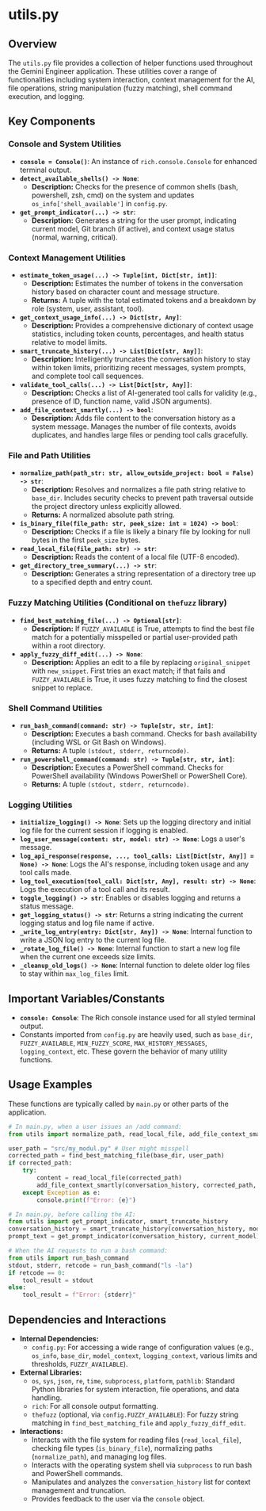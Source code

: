 # utils.py

## Overview

The `utils.py` file provides a collection of helper functions used throughout the Gemini Engineer application. These utilities cover a range of functionalities including system interaction, context management for the AI, file operations, string manipulation (fuzzy matching), shell command execution, and logging.

## Key Components

### Console and System Utilities
-   **`console = Console()`**: An instance of `rich.console.Console` for enhanced terminal output.
-   **`detect_available_shells() -> None`**:
    -   **Description:** Checks for the presence of common shells (bash, powershell, zsh, cmd) on the system and updates `os_info['shell_available']` in `config.py`.
-   **`get_prompt_indicator(...) -> str`**:
    -   **Description:** Generates a string for the user prompt, indicating current model, Git branch (if active), and context usage status (normal, warning, critical).

### Context Management Utilities
-   **`estimate_token_usage(...) -> Tuple[int, Dict[str, int]]`**:
    -   **Description:** Estimates the number of tokens in the conversation history based on character count and message structure.
    -   **Returns:** A tuple with the total estimated tokens and a breakdown by role (system, user, assistant, tool).
-   **`get_context_usage_info(...) -> Dict[str, Any]`**:
    -   **Description:** Provides a comprehensive dictionary of context usage statistics, including token counts, percentages, and health status relative to model limits.
-   **`smart_truncate_history(...) -> List[Dict[str, Any]]`**:
    -   **Description:** Intelligently truncates the conversation history to stay within token limits, prioritizing recent messages, system prompts, and complete tool call sequences.
-   **`validate_tool_calls(...) -> List[Dict[str, Any]]`**:
    -   **Description:** Checks a list of AI-generated tool calls for validity (e.g., presence of ID, function name, valid JSON arguments).
-   **`add_file_context_smartly(...) -> bool`**:
    -   **Description:** Adds file content to the conversation history as a system message. Manages the number of file contexts, avoids duplicates, and handles large files or pending tool calls gracefully.

### File and Path Utilities
-   **`normalize_path(path_str: str, allow_outside_project: bool = False) -> str`**:
    -   **Description:** Resolves and normalizes a file path string relative to `base_dir`. Includes security checks to prevent path traversal outside the project directory unless explicitly allowed.
    -   **Returns:** A normalized absolute path string.
-   **`is_binary_file(file_path: str, peek_size: int = 1024) -> bool`**:
    -   **Description:** Checks if a file is likely a binary file by looking for null bytes in the first `peek_size` bytes.
-   **`read_local_file(file_path: str) -> str`**:
    -   **Description:** Reads the content of a local file (UTF-8 encoded).
-   **`get_directory_tree_summary(...) -> str`**:
    -   **Description:** Generates a string representation of a directory tree up to a specified depth and entry count.

### Fuzzy Matching Utilities (Conditional on `thefuzz` library)
-   **`find_best_matching_file(...) -> Optional[str]`**:
    -   **Description:** If `FUZZY_AVAILABLE` is True, attempts to find the best file match for a potentially misspelled or partial user-provided path within a root directory.
-   **`apply_fuzzy_diff_edit(...) -> None`**:
    -   **Description:** Applies an edit to a file by replacing `original_snippet` with `new_snippet`. First tries an exact match; if that fails and `FUZZY_AVAILABLE` is True, it uses fuzzy matching to find the closest snippet to replace.

### Shell Command Utilities
-   **`run_bash_command(command: str) -> Tuple[str, str, int]`**:
    -   **Description:** Executes a bash command. Checks for bash availability (including WSL or Git Bash on Windows).
    -   **Returns:** A tuple `(stdout, stderr, returncode)`.
-   **`run_powershell_command(command: str) -> Tuple[str, str, int]`**:
    -   **Description:** Executes a PowerShell command. Checks for PowerShell availability (Windows PowerShell or PowerShell Core).
    -   **Returns:** A tuple `(stdout, stderr, returncode)`.

### Logging Utilities
-   **`initialize_logging() -> None`**: Sets up the logging directory and initial log file for the current session if logging is enabled.
-   **`log_user_message(content: str, model: str) -> None`**: Logs a user's message.
-   **`log_api_response(response, ..., tool_calls: List[Dict[str, Any]] = None) -> None`**: Logs the AI's response, including token usage and any tool calls made.
-   **`log_tool_execution(tool_call: Dict[str, Any], result: str) -> None`**: Logs the execution of a tool call and its result.
-   **`toggle_logging() -> str`**: Enables or disables logging and returns a status message.
-   **`get_logging_status() -> str`**: Returns a string indicating the current logging status and log file name if active.
-   **`_write_log_entry(entry: Dict[str, Any]) -> None`**: Internal function to write a JSON log entry to the current log file.
-   **`_rotate_log_file() -> None`**: Internal function to start a new log file when the current one exceeds size limits.
-   **`_cleanup_old_logs() -> None`**: Internal function to delete older log files to stay within `max_log_files` limit.

## Important Variables/Constants

-   **`console: Console`**: The Rich console instance used for all styled terminal output.
-   Constants imported from `config.py` are heavily used, such as `base_dir`, `FUZZY_AVAILABLE`, `MIN_FUZZY_SCORE`, `MAX_HISTORY_MESSAGES`, `logging_context`, etc. These govern the behavior of many utility functions.

## Usage Examples

These functions are typically called by `main.py` or other parts of the application.

```python
# In main.py, when a user issues an /add command:
from utils import normalize_path, read_local_file, add_file_context_smartly, find_best_matching_file

user_path = "src/my_modul.py" # User might misspell
corrected_path = find_best_matching_file(base_dir, user_path)
if corrected_path:
    try:
        content = read_local_file(corrected_path)
        add_file_context_smartly(conversation_history, corrected_path, content)
    except Exception as e:
        console.print(f"Error: {e}")

# In main.py, before calling the AI:
from utils import get_prompt_indicator, smart_truncate_history
conversation_history = smart_truncate_history(conversation_history, model_name=current_model)
prompt_text = get_prompt_indicator(conversation_history, current_model) + " You: "

# When the AI requests to run a bash command:
from utils import run_bash_command
stdout, stderr, retcode = run_bash_command("ls -la")
if retcode == 0:
    tool_result = stdout
else:
    tool_result = f"Error: {stderr}"
```

## Dependencies and Interactions

-   **Internal Dependencies:**
    -   `config.py`: For accessing a wide range of configuration values (e.g., `os_info`, `base_dir`, `model_context`, `logging_context`, various limits and thresholds, `FUZZY_AVAILABLE`).
-   **External Libraries:**
    -   `os`, `sys`, `json`, `re`, `time`, `subprocess`, `platform`, `pathlib`: Standard Python libraries for system interaction, file operations, and data handling.
    -   `rich`: For all console output formatting.
    -   `thefuzz` (optional, via `config.FUZZY_AVAILABLE`): For fuzzy string matching in `find_best_matching_file` and `apply_fuzzy_diff_edit`.
-   **Interactions:**
    -   Interacts with the file system for reading files (`read_local_file`), checking file types (`is_binary_file`), normalizing paths (`normalize_path`), and managing log files.
    -   Interacts with the operating system shell via `subprocess` to run bash and PowerShell commands.
    -   Manipulates and analyzes the `conversation_history` list for context management and truncation.
    -   Provides feedback to the user via the `console` object.
```
